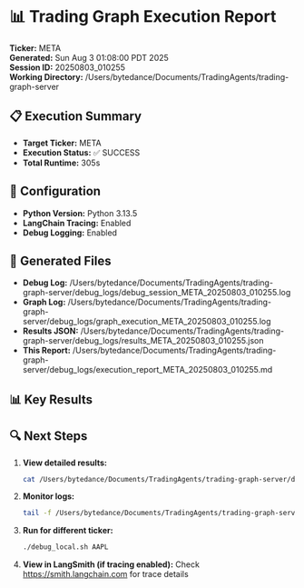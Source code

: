 # 📊 Trading Graph Execution Report

**Ticker:** META  
**Generated:** Sun Aug  3 01:08:00 PDT 2025  
**Session ID:** 20250803_010255  
**Working Directory:** /Users/bytedance/Documents/TradingAgents/trading-graph-server

## 📋 Execution Summary

- **Target Ticker:** META
- **Execution Status:** ✅ SUCCESS
- **Total Runtime:** 305s

## 🔧 Configuration

- **Python Version:** Python 3.13.5
- **LangChain Tracing:** Enabled
- **Debug Logging:** Enabled

## 📂 Generated Files

- **Debug Log:** /Users/bytedance/Documents/TradingAgents/trading-graph-server/debug_logs/debug_session_META_20250803_010255.log
- **Graph Log:** /Users/bytedance/Documents/TradingAgents/trading-graph-server/debug_logs/graph_execution_META_20250803_010255.log  
- **Results JSON:** /Users/bytedance/Documents/TradingAgents/trading-graph-server/debug_logs/results_META_20250803_010255.json
- **This Report:** /Users/bytedance/Documents/TradingAgents/trading-graph-server/debug_logs/execution_report_META_20250803_010255.md

## 📊 Key Results



## 🔍 Next Steps

1. **View detailed results:**
   ```bash
   cat /Users/bytedance/Documents/TradingAgents/trading-graph-server/debug_logs/results_META_20250803_010255.json | jq .
   ```

2. **Monitor logs:**
   ```bash
   tail -f /Users/bytedance/Documents/TradingAgents/trading-graph-server/debug_logs/graph_execution_META_20250803_010255.log
   ```

3. **Run for different ticker:**
   ```bash
   ./debug_local.sh AAPL
   ```

4. **View in LangSmith (if tracing enabled):**
   Check https://smith.langchain.com for trace details

